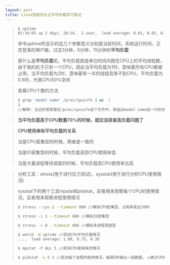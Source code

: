 ```yaml
---
layout: post
title: Linux性能优化之平均负载学习笔记
---
```


> ```bash
> $ uptime
> 02:34:03 up 2 days, 20:14,  1 user,  load average: 0.63, 0.83, 0.88
> ```
>
> 命令uptime所显示的这几个参数意义分别是当前时间，系统运行时间，正在登录的用户数，过去1分钟，5分钟，15分钟的**平均负载**
>
> 那什么是**平均负载**呢，平均负载就是单位时间内跑在CPU上的平均进程数，由于我的机子只有一个CPU，因此当平均负载为1时，意味着所有CPU都被占用，当平均负载为2时，意味着有一半的线程竞争不到CPU，平均负载为0.5时，代表CPU50%空闲

> 查看CPU个数的方法
>
> ```bash
> $ grep 'model name' /proc/cpuinfo | wc -l
> 1
> //解释: 左边的意思是在/proc/cpuinfo这个文件中，筛选出model name这一行的信息并输出，右边的内容表示打印行数,wc是统计的意思,-l代表行
> ```

> **当平均负载高于CPU数量70%的时候，就应该排查高负载问题了**

> **CPU使用率和平均负载的关系**
>
> 当是CPU密集型的时候，两者是一致的
>
> 当是IO密集型的时候，平均负载高但CPU使用率低
>
> 当是大量进程等待调度的时候，平均负载高CPU使用率也高

> 分析工具：stress(用于进行压力测试)，sysstat(用于进行分析CPU使用情况)
>
> sysstat下的两个工具mpstat和pidstat，前者用来观察每个CPU的使用情况，后者用来观察进程使用情况
>
> ```bash
> $ stress --cpu 1 --timeout 600 //模拟CPU密集型，占用率高达100%
> 
> $ stress -i 1 --timeout 600 //模拟IO密集型
> 
> $ stress -c 8 --timeout 600 //模拟多进程调度型
> ```
>
> ```bash
> $ watch -d uptime //观测CPU平均负载情况
> ...,  load average: 1.00, 0.75, 0.39
> ```
>
> ```bash
> $ mpstat -P ALL 5 //观测CPU使用率的情况
> ```
>
> ```bash
> $ pidstat -u 5 1 //观测每个进程的使用情况，每隔5秒输出一组数据，-u表示CPU指标
> ```
>
